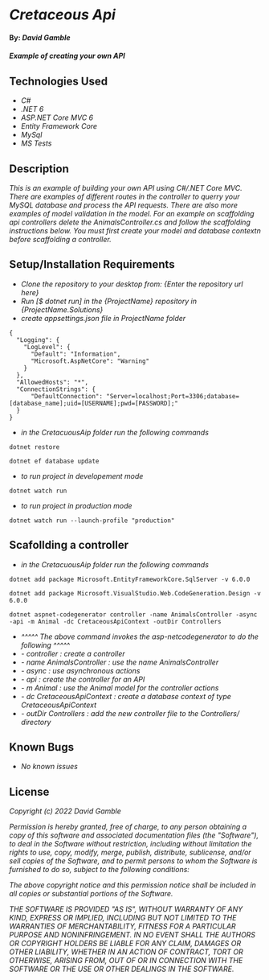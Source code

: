 # _Cretaceous Api_

#### By: _**David Gamble**_

#### _Example of creating your own API_

## Technologies Used

* _C#_
* _.NET 6_
* _ASP.NET Core MVC 6_
* _Entity Framework Core_
* _MySql_
* _MS Tests_

## Description

_This is an example of building your own API using C#/.NET Core MVC.  There are examples of different routes in the controller to querry your MySQL database and process the API requests.  There are also more examples of model validation in the model.  For an example on scaffolding api controllers delete the AnimalsController.cs and follow the scaffolding instructions below.  You must first create your model and database contextn before scaffolding a controller._

## Setup/Installation Requirements

* _Clone the repository to your desktop from: {Enter the repository url here}_
* _Run [$ dotnet run] in the {ProjectName} repository in {ProjectName.Solutions}_
* _create appsettings.json file in ProjectName folder_
```
{
  "Logging": {
    "LogLevel": {
      "Default": "Information",
      "Microsoft.AspNetCore": "Warning"
    }
  },
  "AllowedHosts": "*",
  "ConnectionStrings": {
      "DefaultConnection": "Server=localhost;Port=3306;database=[database_name];uid=[USERNAME];pwd=[PASSWORD];"
  }
}
```
* _in the CretacuousAip folder run the following commands_
```
dotnet restore
```
```
dotnet ef database update
```

* _to run project in developement mode_
```
dotnet watch run
```
* _to run project in production mode_
```
dotnet watch run --launch-profile "production"
```

## Scafollding a controller 

* _in the CretacuousAip folder run the following commands_
```
dotnet add package Microsoft.EntityFrameworkCore.SqlServer -v 6.0.0
```
```
dotnet add package Microsoft.VisualStudio.Web.CodeGeneration.Design -v 6.0.0
```
```
dotnet aspnet-codegenerator controller -name AnimalsController -async -api -m Animal -dc CretaceousApiContext -outDir Controllers
```
* _^^^^^ The above command invokes the asp-netcodegenerator to do the following ^^^^^_
* _- controller : create a controller_
* _- name AnimalsController : use the name AnimalsController_
* _- async : use asynchronous actions_
* _- api : create the controller for an API_
* _- m Animal : use the Animal model for the controller actions_
* _- dc CretaceousApiContext : create a database context of type CretaceousApiContext_
* _- outDir Controllers : add the new controller file to the Controllers/ directory_

## Known Bugs

* _No known issues_

## License

_Copyright (c) 2022 David Gamble_

_Permission is hereby granted, free of charge, to any person obtaining a copy of this software and associated documentation files (the "Software"), to deal in the Software without restriction, including without limitation the rights to use, copy, modify, merge, publish, distribute, sublicense, and/or sell copies of the Software, and to permit persons to whom the Software is furnished to do so, subject to the following conditions:_

_The above copyright notice and this permission notice shall be included in all copies or substantial portions of the Software._

_THE SOFTWARE IS PROVIDED "AS IS", WITHOUT WARRANTY OF ANY KIND, EXPRESS OR IMPLIED, INCLUDING BUT NOT LIMITED TO THE WARRANTIES OF MERCHANTABILITY, FITNESS FOR A PARTICULAR PURPOSE AND NONINFRINGEMENT. IN NO EVENT SHALL THE AUTHORS OR COPYRIGHT HOLDERS BE LIABLE FOR ANY CLAIM, DAMAGES OR OTHER LIABILITY, WHETHER IN AN ACTION OF CONTRACT, TORT OR OTHERWISE, ARISING FROM, OUT OF OR IN CONNECTION WITH THE SOFTWARE OR THE USE OR OTHER DEALINGS IN THE SOFTWARE._
